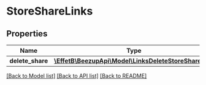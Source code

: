 # StoreShareLinks

## Properties
Name | Type | Description | Notes
------------ | ------------- | ------------- | -------------
**delete_share** | [**\EffetB\BeezupApi\Model\LinksDeleteStoreShareLink**](LinksDeleteStoreShareLink.md) |  | [optional] 

[[Back to Model list]](../README.md#documentation-for-models) [[Back to API list]](../README.md#documentation-for-api-endpoints) [[Back to README]](../README.md)


